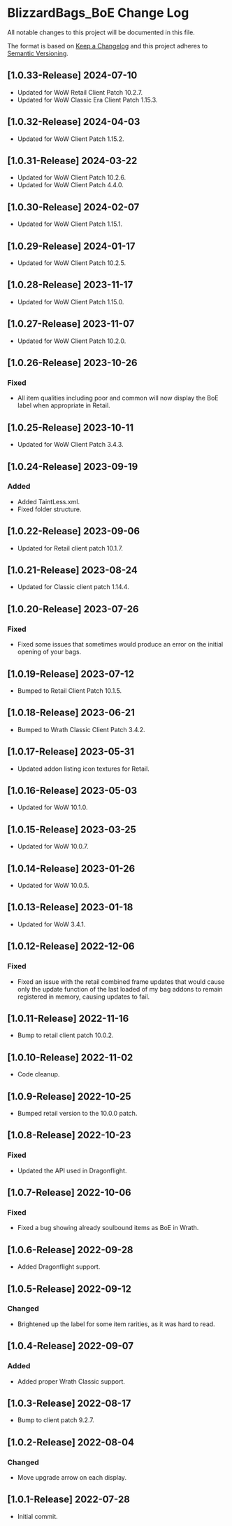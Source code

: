 # BlizzardBags_BoE Change Log
All notable changes to this project will be documented in this file.

The format is based on [Keep a Changelog](http://keepachangelog.com/)
and this project adheres to [Semantic Versioning](http://semver.org/).

## [1.0.33-Release] 2024-07-10
- Updated for WoW Retail Client Patch 10.2.7.
- Updated for WoW Classic Era Client Patch 1.15.3.

## [1.0.32-Release] 2024-04-03
- Updated for WoW Client Patch 1.15.2.

## [1.0.31-Release] 2024-03-22
- Updated for WoW Client Patch 10.2.6.
- Updated for WoW Client Patch 4.4.0.

## [1.0.30-Release] 2024-02-07
- Updated for WoW Client Patch 1.15.1.

## [1.0.29-Release] 2024-01-17
- Updated for WoW Client Patch 10.2.5.

## [1.0.28-Release] 2023-11-17
- Updated for WoW Client Patch 1.15.0.

## [1.0.27-Release] 2023-11-07
- Updated for WoW Client Patch 10.2.0.

## [1.0.26-Release] 2023-10-26
### Fixed
- All item qualities including poor and common will now display the BoE label when appropriate in Retail.

## [1.0.25-Release] 2023-10-11
- Updated for WoW Client Patch 3.4.3.

## [1.0.24-Release] 2023-09-19
### Added
- Added TaintLess.xml.
- Fixed folder structure.

## [1.0.22-Release] 2023-09-06
- Updated for Retail client patch 10.1.7.

## [1.0.21-Release] 2023-08-24
- Updated for Classic client patch 1.14.4.

## [1.0.20-Release] 2023-07-26
### Fixed
- Fixed some issues that sometimes would produce an error on the initial opening of your bags.

## [1.0.19-Release] 2023-07-12
- Bumped to Retail Client Patch 10.1.5.

## [1.0.18-Release] 2023-06-21
- Bumped to Wrath Classic Client Patch 3.4.2.

## [1.0.17-Release] 2023-05-31
- Updated addon listing icon textures for Retail.

## [1.0.16-Release] 2023-05-03
- Updated for WoW 10.1.0.

## [1.0.15-Release] 2023-03-25
- Updated for WoW 10.0.7.

## [1.0.14-Release] 2023-01-26
- Updated for WoW 10.0.5.

## [1.0.13-Release] 2023-01-18
- Updated for WoW 3.4.1.

## [1.0.12-Release] 2022-12-06
### Fixed
- Fixed an issue with the retail combined frame updates that would cause only the update function of the last loaded of my bag addons to remain registered in memory, causing updates to fail.

## [1.0.11-Release] 2022-11-16
- Bump to retail client patch 10.0.2.

## [1.0.10-Release] 2022-11-02
- Code cleanup.

## [1.0.9-Release] 2022-10-25
- Bumped retail version to the 10.0.0 patch.

## [1.0.8-Release] 2022-10-23
### Fixed
- Updated the API used in Dragonflight.

## [1.0.7-Release] 2022-10-06
### Fixed
- Fixed a bug showing already soulbound items as BoE in Wrath.

## [1.0.6-Release] 2022-09-28
- Added Dragonflight support.

## [1.0.5-Release] 2022-09-12
### Changed
- Brightened up the label for some item rarities, as it was hard to read.

## [1.0.4-Release] 2022-09-07
### Added
- Added proper Wrath Classic support.

## [1.0.3-Release] 2022-08-17
- Bump to client patch 9.2.7.

## [1.0.2-Release] 2022-08-04
### Changed
- Move upgrade arrow on each display.

## [1.0.1-Release] 2022-07-28
- Initial commit.
